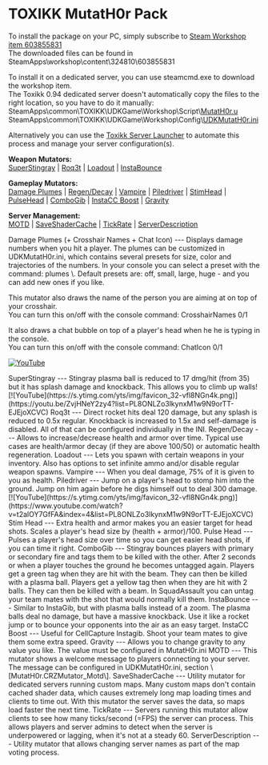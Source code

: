TOXIKK MutatH0r Pack
===

To install the package on your PC, simply subscribe to [Steam Workshop item 603855831](http://steamcommunity.com/sharedfiles/filedetails/?id=603855831)     
The downloaded files can be found in SteamApps\\workshop\\content\\324810\\603855831

To install it on a dedicated server, you can use steamcmd.exe to download the workshop item.  
The Toxikk 0.94 dedicated server doesn't automatically copy the files to the right location, so you have to do it manually:  
SteamApps\\common\\TOXIKK\\UDKGame\\Workshop\\Script\\[MutatH0r.u](http://tox1.beham.biz/toxikkredirect2/MutatH0r.u)  
SteamApps\\common\\TOXIKK\\UDKGame\\Workshop\\Config\\[UDKMutatH0r.ini](http://tox1.beham.biz/toxikkredirect2/UDKMutatH0r.ini)

Alternatively you can use the [Toxikk Server Launcher](https://github.com/ToxikkModdingTeam/ToxikkServerLauncher) to automate this process and manage your server configuration(s).


**Weapon Mutators:**  
<a href="#SuperStingray">SuperStingray</a>
| <a href="#Roq3t">Roq3t</a>
| <a href="#Loadout">Loadout</a>
| <a href="#InstaBounce">InstaBounce</a>

**Gameplay Mutators:**  
<a href="#DmgPlume">Damage Plumes</a>
| <a href="#RegenDecay">Regen/Decay</a>
| <a href="#Vampire">Vampire</a>
| <a href="#Piledriver">Piledriver</a>
| <a href="#StimHead">StimHead</a>
| <a href="#PulseHead">PulseHead</a>
| <a href="#ComboGib">ComboGib</a>
| <a href="#InstaCcBoost">InstaCC Boost</a>
| <a href="#Gravity">Gravity</a>

**Server Management:**  
<a href="#Motd">MOTD</a>
| <a href="#SaveShaderCache">SaveShaderCache</a>
| <a href="#TickRate">TickRate</a>
| <a href="#ServerDescription">ServerDescription</a>

<p>


<a name="DmgPlume"/>
Damage Plumes (+ Crosshair Names + Chat Icon)
---
Displays damage numbers when you hit a player. The plumes can be customized in UDKMutatH0r.ini, which contains several presets for size, color and trajectories of the numbers.  
In your console you can select a preset with the command: plumes \<preset-name\>.   
Default presets are: off, small, large, huge - and you can add new ones if you like.

This mutator also draws the name of the person you are aiming at on top of your crosshair.  
You can turn this on/off with the console command: CrosshairNames 0/1

It also draws a chat bubble on top of a player's head when he he is typing in the console.  
You can turn this on/off with the console command: ChatIcon 0/1

[![YouTube](https://s.ytimg.com/yts/img/favicon_32-vfl8NGn4k.png)](https://www.youtube.com/watch?v=LwrI_aHPmjI&index=2&list=PL8ONLZo3lkynxM1w9N9orTT-EJEjoXCVC)   

<a name="SuperStingray"/>
SuperStingray
---
Stingray plasma ball is reduced to 17 dmg/hit (from 35) but it has splash damage and knockback.  
This allows you to climb up walls!
[![YouTube](https://s.ytimg.com/yts/img/favicon_32-vfl8NGn4k.png)](https://youtu.be/ZvjHNeY2zy4?list=PL8ONLZo3lkynxM1w9N9orTT-EJEjoXCVC)

<a name="Roq3t"/>
Roq3t
---
Direct rocket hits deal 120 damage, but any splash is reduced to 0.5x regular.  
Knockback is increased to 1.5x and self-damage is disabled.  
All of that can be configured individually in the INI.  


<a name="RegenDecay"/>
Regen/Decay
---
Allows to increase/decrease health and armor over time.  
Typical use cases are health/armor decay (if they are above 100/50) or automatic health regeneration.


<a name="Loadout"/>
Loadout
---
Lets you spawn with certain weapons in your inventory.  
Also has options to set infinite ammo and/or disable regular weapon spawns.


<a name="Vampire"/>
Vampire
---
When you deal damage, 75% of it is given to you as health.


<a name="Piledriver"/>
Piledriver
---
Jump on a player's head to stomp him into the ground.
Jump on him again before he digs himself out to deal 300 damage.
[![YouTube](https://s.ytimg.com/yts/img/favicon_32-vfl8NGn4k.png)](https://www.youtube.com/watch?v=t2alOY7GfFA&index=4&list=PL8ONLZo3lkynxM1w9N9orTT-EJEjoXCVC)


<a name="StimHead"/>
Stim Head
---
Extra health and armor makes you an easier target for head shots.  
Scales a player's head size by (health + armor)/100.


<a name="PulseHead"/>
Pulse Head
---
Pulses a player's head size over time so you can get easier head shots, if you can time it right.


<a name="ComboGib"/>
ComboGib
---
Stingray bounces players with primary or secondary fire and tags them to be killed with the other.  
After 2 seconds or when a player touches the ground he becomes untagged again.  
Players get a green tag when they are hit with the beam. They can then be killed with a plasma ball.  
Players get a yellow tag then when they are hit with 2 balls. They can then be killed with a beam.  
In SquadAssault you can untag your team mates with the shot that would normally kill them.


<a name="InstaBounce"/>
InstaBounce
---
Similar to InstaGib, but with plasma balls instead of a zoom.  
The plasma balls deal no damage, but have a massive knockback. 
Use it like a rocket jump or to bounce your opponents into the air as an easy target.


<a name="InstaCcBoost"/>
InstaCC Boost
---
Useful for CellCapture Instagib. Shoot your team mates to give them some extra speed.


<a name="Gravity"/>
Gravity
---
Allows you to change gravity to any value you like. The value must be configured in MutatH0r.ini


<a name="#Motd"/>
MOTD
---
This mutator shows a welcome message to players connecting to your server.
The message can be configured in UDKMutatH0r.ini, section \[MutatH0r.CRZMutator_Motd\].

<a name="SaveShaderCache"/>
SaveShaderCache
---
Utility mutator for dedicated servers running custom maps.  
Many custom maps don't contain cached shader data, which causes extremely long map loading times and clients to time out.  
With this mutator the server saves the data, so maps load faster the next time.  


<a name="TickRate"/>
TickRate
---
Servers running this mutator allow clients to see how many ticks/second (=FPS) the server can process.  
This allows players and server admins to detect when the server is underpowered or lagging, when it's not at a steady 60.


<a name="ServerDescription"/>
ServerDescription
---
Utility mutator that allows changing server names as part of the map voting process.

